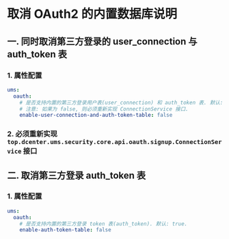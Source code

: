 # 取消 OAuth2 的内置数据库说明

## 一. 同时取消第三方登录的 user_connection 与 auth_token 表
### 1. 属性配置 

```yaml
ums:
  oauth:
    # 是否支持内置的第三方登录用户表(user_connection) 和 auth_token 表. 默认: true.
    # 注意: 如果为 false, 则必须重新实现 ConnectionService 接口.
    enable-user-connection-and-auth-token-table: false
```
### 2. 必须重新实现 `top.dcenter.ums.security.core.api.oauth.signup.ConnectionService` 接口

## 二. 取消第三方登录 auth_token 表
### 1. 属性配置 

```yaml
ums:
  oauth:
    # 是否支持内置的第三方登录 token 表(auth_token). 默认: true.
    enable-auth-token-table: false
```